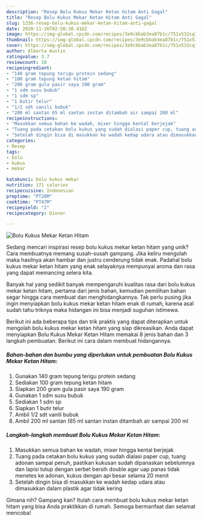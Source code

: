 ```yaml
---
description: "Resep Bolu Kukus Mekar Ketan Hitam Anti Gagal"
title: "Resep Bolu Kukus Mekar Ketan Hitam Anti Gagal"
slug: 1336-resep-bolu-kukus-mekar-ketan-hitam-anti-gagal
date: 2020-11-26T02:58:30.416Z
image: https://img-global.cpcdn.com/recipes/3e9cbbab3ea87b1c/751x532cq70/bolu-kukus-mekar-ketan-hitam-foto-resep-utama.jpg
thumbnail: https://img-global.cpcdn.com/recipes/3e9cbbab3ea87b1c/751x532cq70/bolu-kukus-mekar-ketan-hitam-foto-resep-utama.jpg
cover: https://img-global.cpcdn.com/recipes/3e9cbbab3ea87b1c/751x532cq70/bolu-kukus-mekar-ketan-hitam-foto-resep-utama.jpg
author: Alberta Austin
ratingvalue: 3.7
reviewcount: 10
recipeingredient:
- "140 gram tepung terigu protein sedang"
- "100 gram tepung ketan hitam"
- "200 gram gula pasir saya 190 gram"
- "1 sdm susu bubuk"
- "1 sdm sp"
- "1 butir telur"
- "1/2 sdt vanili bubuk"
- "200 ml santan 65 ml santan instan ditambah air sampai 200 ml"
recipeinstructions:
- "Masukkan semua bahan ke wadah, mixer hingga kental berjejak"
- "Tuang pada cetakan bolu kukus yang sudah dialasi paper cup, tuang adonan sampai penuh, pastikan kukusan sudah dipanaskan sebelumnya dan lapisi tutup dengan serbet bersih double agar uap panas tidak menetes ke adonan, kukus dengan api besar selama 20 menit"
- "Setelah dingin bisa di masukkan ke wadah kedap udara atau dimasukkan dalam plastik agar tidak kering"
categories:
- Resep
tags:
- bolu
- kukus
- mekar

katakunci: bolu kukus mekar 
nutrition: 171 calories
recipecuisine: Indonesian
preptime: "PT28M"
cooktime: "PT47M"
recipeyield: "2"
recipecategory: Dinner

---
```



![Bolu Kukus Mekar Ketan Hitam](https://img-global.cpcdn.com/recipes/3e9cbbab3ea87b1c/751x532cq70/bolu-kukus-mekar-ketan-hitam-foto-resep-utama.jpg)

Sedang mencari inspirasi resep bolu kukus mekar ketan hitam yang unik? Cara membuatnya memang susah-susah gampang. Jika keliru mengolah maka hasilnya akan hambar dan justru cenderung tidak enak. Padahal bolu kukus mekar ketan hitam yang enak selayaknya mempunyai aroma dan rasa yang dapat memancing selera kita.



Banyak hal yang sedikit banyak mempengaruhi kualitas rasa dari bolu kukus mekar ketan hitam, pertama dari jenis bahan, kemudian pemilihan bahan segar hingga cara membuat dan menghidangkannya. Tak perlu pusing jika ingin menyiapkan bolu kukus mekar ketan hitam enak di rumah, karena asal sudah tahu triknya maka hidangan ini bisa menjadi suguhan istimewa.


Berikut ini ada beberapa tips dan trik praktis yang dapat diterapkan untuk mengolah bolu kukus mekar ketan hitam yang siap dikreasikan. Anda dapat menyiapkan Bolu Kukus Mekar Ketan Hitam memakai 8 jenis bahan dan 3 langkah pembuatan. Berikut ini cara dalam membuat hidangannya.

<!--inarticleads1-->

##### Bahan-bahan dan bumbu yang diperlukan untuk pembuatan Bolu Kukus Mekar Ketan Hitam:

1. Gunakan 140 gram tepung terigu protein sedang
1. Sediakan 100 gram tepung ketan hitam
1. Siapkan 200 gram gula pasir saya 190 gram
1. Gunakan 1 sdm susu bubuk
1. Sediakan 1 sdm sp
1. Siapkan 1 butir telur
1. Ambil 1/2 sdt vanili bubuk
1. Ambil 200 ml santan (65 ml santan instan ditambah air sampai 200 ml




<!--inarticleads2-->

##### Langkah-langkah membuat Bolu Kukus Mekar Ketan Hitam:

1. Masukkan semua bahan ke wadah, mixer hingga kental berjejak
1. Tuang pada cetakan bolu kukus yang sudah dialasi paper cup, tuang adonan sampai penuh, pastikan kukusan sudah dipanaskan sebelumnya dan lapisi tutup dengan serbet bersih double agar uap panas tidak menetes ke adonan, kukus dengan api besar selama 20 menit
1. Setelah dingin bisa di masukkan ke wadah kedap udara atau dimasukkan dalam plastik agar tidak kering




Gimana nih? Gampang kan? Itulah cara membuat bolu kukus mekar ketan hitam yang bisa Anda praktikkan di rumah. Semoga bermanfaat dan selamat mencoba!
